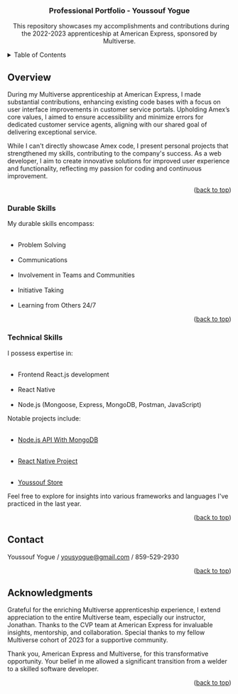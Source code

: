 <a name="readme-top"></a>

<h3 align="center">Professional Portfolio - Youssouf Yogue</h3>
<p align="center">
  This repository showcases my accomplishments and contributions during the 2022-2023 apprenticeship at American Express, sponsored by Multiverse.
</p>

<!-- TABLE OF CONTENTS -->
<details>
  <summary>Table of Contents</summary>
  <ol>
    <li><a href="#overview">Overview</a></li>
    <li><a href="#durable">Durable Skills</a></li>
    <li><a href="#technical">Technical Projects</a></li>
    <li><a href="#contact">Contact Me</a></li>
    <li><a href="#acknowledgments">Acknowledgments</a></li>
  </ol>
</details>

<!-- Overview -->
## Overview

During my Multiverse apprenticeship at American Express, I made substantial contributions, enhancing existing code bases with a focus on user interface improvements in customer service portals. Upholding Amex’s core values, I aimed to ensure accessibility and minimize errors for dedicated customer service agents, aligning with our shared goal of delivering exceptional service.

While I can't directly showcase Amex code, I present personal projects that strengthened my skills, contributing to the company's success. As a web developer, I aim to create innovative solutions for improved user experience and functionality, reflecting my passion for coding and continuous improvement.

<p align="right">(<a href="#readme-top">back to top</a>)</p>

<!-- Durable Skills Section -->
### Durable Skills

My durable skills encompass:
<ul>
  <li>Problem Solving</li>
  <li>Communications</li>
  <li>Involvement in Teams and Communities</li>
  <li>Initiative Taking</li>
  <li>Learning from Others 24/7</li>
</ul>

<p align="right">(<a href="#readme-top">back to top</a>)</p>

<!-- Technical Projects Section -->
### Technical Skills

I possess expertise in:
<ul>
  <li>Frontend React.js development</li>
  <li>React Native</li>
  <li>Node.js (Mongoose, Express, MongoDB, Postman, JavaScript)</li>
</ul>

Notable projects include:

<ul>
  <li><a href="https://github.com/Yogue1997/blogBackEndNodeApi">Node.js API With MongoDB</a></li>
</ul>

<ul>
  <li><a href="https://github.com/Yogue1997/furaha-bank">React Native Project</a></li>
</ul>

<ul>
  <li><a href="https://github.com/Yogue1997/youssouf-store.git">Youssouf Store</a></li>
</ul>

Feel free to explore for insights into various frameworks and languages I've practiced in the last year.

<p align="right">(<a href="#readme-top">back to top</a>)</p>

<!-- CONTACT -->
## Contact

Youssouf Yogue / yousyogue@gmail.com / 859-529-2930

<p align="right">(<a href="#readme-top">back to top</a>)</p>

<!-- ACKNOWLEDGMENTS -->
## Acknowledgments

Grateful for the enriching Multiverse apprenticeship experience, I extend appreciation to the entire Multiverse team, especially our instructor, Jonathan. Thanks to the CVP team at American Express for invaluable insights, mentorship, and collaboration. Special thanks to my fellow Multiverse cohort of 2023 for a supportive community.

Thank you, American Express and Multiverse, for this transformative opportunity. Your belief in me allowed a significant transition from a welder to a skilled software developer.

<p align="right">(<a href="#readme-top">back to top</a>)</p>